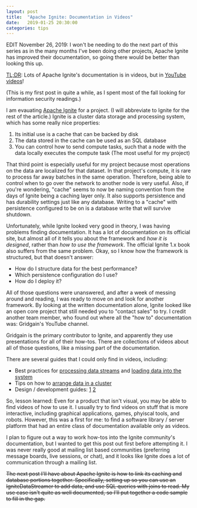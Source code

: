 ```yaml
---
layout: post
title:  "Apache Ignite: Documentation in Videos"
date:   2019-01-25 20:30:00
categories: tips
---
```


EDIT November 26, 2019: I won't be needing to do the next part of this series as in the many months I've been doing other projects, Apache Ignite has improved their documentation, so going there would be better than looking this up.

[TL;DR](https://en.wikipedia.org/wiki/Wikipedia:Too_long;_didn%27t_read): Lots of Apache Ignite's documentation is in videos, but in [YouTube videos](https://www.youtube.com/channel/UChYD3lCEnzHlWioUb2sNgSg)!

(This is my first post in quite a while, as I spent most of the fall looking for information security readings.)

I am evauating [Apache Ignite](https://ignite.apache.org)  for a project. (I will abbreviate to Ignite for the rest of the article.) Ignite is a cluster data storage and processing system, which has some really nice properties:

1. Its initial use is a cache that can be backed by disk
2. The data stored in the cache can be used as an SQL database
3. You can control how to send compute tasks, such that a node with the data locally executes the compute task (The most useful for my project)

That third point is especially useful for my project because most operations on the data are localized for that dataset. In that project's compute, it is rare to process far away batches in the same operation. Therefore, being able to control when to go over the network to another node is very useful. Also, if you're wondering, "cache" seems to now be naming convention from the days of Ignite being a caching layer only. It also supports persistence and has durability settings just like any database. Writing to a "cache" with persistence configured to be on is a database write that will survive shutdown.

Unfortunately, while Ignite looked very good in theory, I was having problems finding documentation. It has a lot of documentation on its official site, but almost all of it tells you about the framework and _how it is designed_, rather than _how to use the framework_. The official Ignite 1.x book also suffers from the same problem. Okay, so I know how the framework is structured, but that doesn't answer:

* How do I structure data for the best performance?
* Which persistence configuration do I use?
* How do I deploy it?

All of those questions were unanswered, and after a week of messing around and reading, I was ready to move on and look for another framework. By looking at the written documentation alone, Ignite looked like an open core project that still needed you to "contact sales" to try. I credit another team member, who found out where all the "how to" documentation was: Gridgain's YouTube channel.

Gridgain is the primary contributor to Ignite, and apparently they use presentations for all of their how-tos. There are collections of videos about all of those questions, like a missing part of the documentation.

There are several guides that I could only find in videos, including:

* Best practices for [processing data streams](https://www.youtube.com/watch?v=Rn-OkQyZQlk) and [loading data into the system](https://www.youtube.com/watch?v=HJyEc9SC2gc)
* Tips on how to [arrange data in a cluster](https://www.youtube.com/watch?v=agi2KTyGeRc)
* Design / development guides: [1](https://www.youtube.com/watch?v=9lQLVv4nJb0) [2](https://www.youtube.com/watch?v=BciVRK9VuS4)

So, lesson learned: Even for a product that isn't visual, you may be able to find videos of how to use it. I usually try to find videos on stuff that is more interactive, including graphical applications, games, phyiscal tools, and robots. However, this was a first for me: to find a software library / server platform that had an entire class of documentation available only as videos.

I plan to figure out a way to work how-tos into the Ignite community's documentation, but I wanted to get this post out first before attempting it. I was never really good at mailing list based communities (preferring message boards, live sessions, or chat), and it looks like Ignite does a lot of communication through a mailing list.

~~The next post I'll have about Apache Ignite is how to link its caching and database portions together. Specifically, setting up so you can use an IgniteDataStreamer to add data, and use SQL queries with joins to read.  My use case isn't quite as well documented, so I'll put together a code sample to fill in the gap.~~
